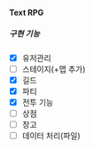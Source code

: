 #### Text RPG
##### 구현 기능
- [X] 유저관리
- [ ] 스테이지(+맵 추가)
- [X] 길드
- [X] 파티
- [X] 전투 기능
- [ ] 상점
- [ ] 창고
- [ ] 데이터 처리(파일)
